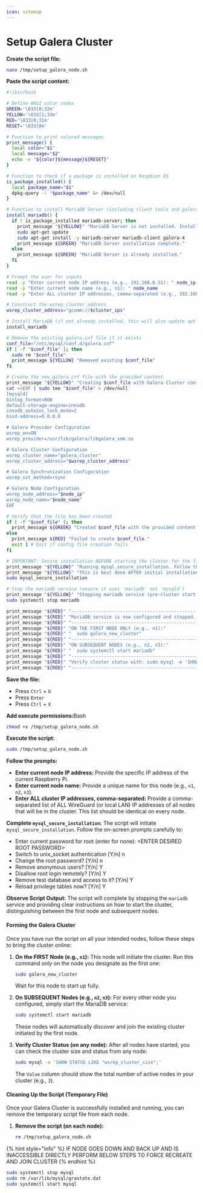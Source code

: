 ```yaml
---
icon: sitemap
---
```


# Setup Galera Cluster

**Create the script file:**&#x20;

```bash
nano /tmp/setup_galera_node.sh
```

**Paste the script content:**

```bash
#!/bin/bash

# Define ANSI color codes
GREEN='\033[0;32m'
YELLOW='\033[1;33m'
RED='\033[0;31m'
RESET='\033[0m'

# Function to print colored messages
print_message() {
  local color="$1"
  local message="$2"
  echo -e "${color}${message}${RESET}"
}

# Function to check if a package is installed on Raspbian OS
is_package_installed() {
  local package_name="$1"
  dpkg-query -l "$package_name" &> /dev/null
}

# Function to install MariaDB Server (including client tools and galera provider)
install_mariadb() {
  if ! is_package_installed mariadb-server; then
    print_message "${YELLOW}" "MariaDB Server is not installed. Installing now..."
    sudo apt-get update
    sudo apt-get install -y mariadb-server mariadb-client galera-4
    print_message ${GREEN} "MariaDB Server installation complete."
  else
    print_message ${GREEN} "MariaDB Server is already installed."
  fi
}

# Prompt the user for inputs
read -p "Enter current node IP address (e.g., 192.168.0.51): " node_ip
read -p "Enter current node name (e.g., n1): " node_name
read -p "Enter ALL cluster IP addresses, comma-separated (e.g., 192.168.0.51,192.168.0.52,192.168.0.53): " cluster_ips

# Construct the wsrep_cluster_address
wsrep_cluster_address="gcomm://$cluster_ips"

# Install MariaDB (if not already installed, this will also update apt lists)
install_mariadb

# Remove the existing galera.cnf file if it exists
conf_file="/etc/mysql/conf.d/galera.cnf"
if [ -f "$conf_file" ]; then
  sudo rm "$conf_file"
  print_message ${YELLOW} "Removed existing $conf_file"
fi

# Create the new galera.cnf file with the provided content
print_message "${YELLOW}" "Creating $conf_file with Galera Cluster configuration..."
cat <<EOF | sudo tee "$conf_file" > /dev/null
[mysqld]
binlog_format=ROW
default-storage-engine=innodb
innodb_autoinc_lock_mode=2
bind-address=0.0.0.0

# Galera Provider Configuration
wsrep_on=ON
wsrep_provider=/usr/lib/galera/libgalera_smm.so

# Galera Cluster Configuration
wsrep_cluster_name="galera_cluster"
wsrep_cluster_address="$wsrep_cluster_address"

# Galera Synchronization Configuration
wsrep_sst_method=rsync

# Galera Node Configuration
wsrep_node_address="$node_ip"
wsrep_node_name="$node_name"
EOF

# Verify that the file has been created
if [ -f "$conf_file" ]; then
  print_message ${GREEN} "Created $conf_file with the provided content."
else
  print_message ${RED} "Failed to create $conf_file."
  exit 1 # Exit if config file creation fails
fi

# IMPORTANT: Secure installation BEFORE starting the cluster for the first time.
print_message "${YELLOW}" "Running mysql_secure_installation. Follow the prompts!"
print_message "${YELLOW}" "This is best done AFTER initial installation but BEFORE joining a cluster with data."
sudo mysql_secure_installation

# Stop the mariadb service (ensure it uses 'mariadb' not 'mysqld')
print_message "${YELLOW}" "Stopping mariadb service (pre-cluster start configuration)..."
sudo systemctl stop mariadb

print_message "${RED}" "---------------------------------------------------------"
print_message "${RED}" "MariaDB service is now configured and stopped. To start the Galera Cluster:"
print_message "${RED}" "---------------------------------------------------------"
print_message "${RED}" "ON THE FIRST NODE ONLY (e.g., n1):"
print_message "${RED}" "  sudo galera_new_cluster"
print_message "${RED}" "---------------------------------------------------------"
print_message "${RED}" "ON SUBSEQUENT NODES (e.g., n2, n3):"
print_message "${RED}" "  sudo systemctl start mariadb"
print_message "${RED}" "---------------------------------------------------------"
print_message "${RED}" "Verify cluster status with: sudo mysql -e 'SHOW STATUS LIKE \"wsrep_cluster_size\";'"
print_message "${RED}" "---------------------------------------------------------"
```

**Save the file:**

* Press `Ctrl` + `O`
* Press `Enter`
* Press `Ctrl` + `X`

**Add execute permissions:**&#x42;ash

```bash
chmod +x /tmp/setup_galera_node.sh
```

**Execute the script:**

```bash
sudo /tmp/setup_galera_node.sh
```

**Follow the prompts:**

* **Enter current node IP address:** Provide the specific IP address of the current Raspberry Pi.
* **Enter current node name:** Provide a unique name for this node (e.g., `n1`, `n2`, `n3`).
* **Enter ALL cluster IP addresses, comma-separated:** Provide a comma-separated list of ALL WireGuard (or local LAN) IP addresses of all nodes that will be in the cluster. This list should be identical on every node.

**Complete `mysql_secure_installation`:** The script will initiate `mysql_secure_installation`. Follow the on-screen prompts carefully to:

* Enter current password for root (enter for none): \<ENTER DESIRED ROOT PASSWORD>
* Switch to unix\_socket authentication \[Y/n] n
* Change the root password? \[Y/n] n
* Remove anonymous users? \[Y/n] Y
* Disallow root login remotely? \[Y/n] Y
* Remove test database and access to it? \[Y/n] Y
* Reload privilege tables now? \[Y/n] Y

**Observe Script Output:** The script will complete by stopping the `mariadb` service and providing clear instructions on how to start the cluster, distinguishing between the first node and subsequent nodes.

#### **Forming the Galera Cluster**

Once you have run the script on all your intended nodes, follow these steps to bring the cluster online:

1.  **On the FIRST Node (e.g., `n1`):** This node will initiate the cluster. Run this command _only_ on the node you designate as the first one:

    ```bash
    sudo galera_new_cluster
    ```

    Wait for this node to start up fully.
2.  **On SUBSEQUENT Nodes (e.g., `n2`, `n3`):** For every other node you configured, simply start the MariaDB service:

    ```bash
    sudo systemctl start mariadb
    ```

    These nodes will automatically discover and join the existing cluster initiated by the first node.
3.  **Verify Cluster Status (on any node):** After all nodes have started, you can check the cluster size and status from any node:

    ```bash
    sudo mysql -e 'SHOW STATUS LIKE "wsrep_cluster_size";'
    ```

    The `Value` column should show the total number of active nodes in your cluster (e.g., `3`).

#### **Cleaning Up the Script (Temporary File)**

Once your Galera Cluster is successfully installed and running, you can remove the temporary script file from each node.

1.  **Remove the script (on each node):**

    ```bash
    rm /tmp/setup_galera_node.sh
    ```

{% hint style="info" %}
IF NODE GOES DOWN AND BACK UP AND IS INACCESSIBLE DIRECTLY PERFORM BELOW STEPS TO FORCE RECREATE AND JOIN CLUSTER
{% endhint %}

```bash
sudo systemctl stop mysql
sudo rm /var/lib/mysql/grastate.dat
sudo systemctl start mysql
```
